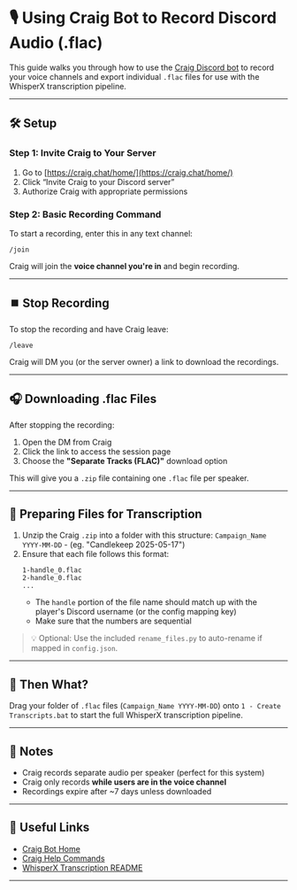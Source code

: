 # 🎙️ Using Craig Bot to Record Discord Audio (.flac)

This guide walks you through how to use the [Craig Discord bot](https://craig.chat/) to record your voice channels and export individual `.flac` files for use with the WhisperX transcription pipeline.

---

## 🛠️ Setup

### Step 1: Invite Craig to Your Server

1. Go to [https://craig.chat/home/](https://craig.chat/home/)
2. Click “Invite Craig to your Discord server”
3. Authorize Craig with appropriate permissions

### Step 2: Basic Recording Command

To start a recording, enter this in any text channel:

```
/join
```

Craig will join the **voice channel you're in** and begin recording.

---

## ⏹️ Stop Recording

To stop the recording and have Craig leave:

```
/leave
```

Craig will DM you (or the server owner) a link to download the recordings.

---

## 🎧 Downloading .flac Files

After stopping the recording:

1. Open the DM from Craig
2. Click the link to access the session page
3. Choose the **"Separate Tracks (FLAC)"** download option

This will give you a `.zip` file containing one `.flac` file per speaker.

---

## 📁 Preparing Files for Transcription

1. Unzip the Craig `.zip` into a folder with this structure: `Campaign_Name YYYY-MM-DD` - (eg. "Candlekeep 2025-05-17")
2. Ensure that each file follows this format:
   ```
   1-handle_0.flac
   2-handle_0.flac
   ...
   ```
   - The `handle` portion of the file name should match up with the player's Discord username (or the config mapping key)
   - Make sure that the numbers are sequential

> 💡 Optional: Use the included `rename_files.py` to auto-rename if mapped in `config.json`.

---

## 🔁 Then What?

Drag your folder of `.flac` files (`Campaign_Name YYYY-MM-DD`) onto `1 - Create Transcripts.bat` to start the full WhisperX transcription pipeline.

---

## 🧾 Notes

- Craig records separate audio per speaker (perfect for this system)
- Craig only records **while users are in the voice channel**
- Recordings expire after ~7 days unless downloaded

---

## 📎 Useful Links

- [Craig Bot Home](https://craig.chat/home/)
- [Craig Help Commands](https://craig.chat/home/help/)
- [WhisperX Transcription README](./README_TranscriptionSystem.md)

---
